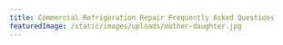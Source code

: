 ```yaml
---
title: Commercial Refrigeration Repair Frequently Asked Questions
featuredImage: /static/images/uploads/mother-daughter.jpg
---
```

